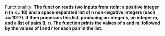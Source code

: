 Functionality: **The function reads two inputs from stdin: a positive integer n (n <= 18) and a space-separated list of n non-negative integers (each <= 10^7). It then processes this list, producing an integer s, an integer m, and a list of pairs (l, r). The function prints the values of s and m, followed by the values of l and r for each pair in the list.**